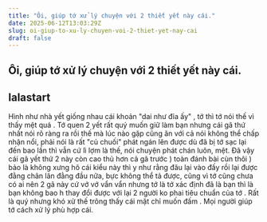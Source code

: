 ```yaml
---
title: "Ôi, giúp tớ xử lý chuyện với 2 thiết yết này cái."
date: 2025-06-12T13:03:29Z
slug: oi-giup-to-xu-ly-chuyen-voi-2-thiet-yet-nay-cai
draft: false
---
```


## Ôi, giúp tớ xử lý chuyện với 2 thiết yết này cái.

## lalastart

Hình như nhà yết giống nhau cái khoản "dai như đỉa ấy" , tớ thì tớ nói thế vì thấy mệt quá .  Tớ quen 2 yết rất quý  muốn giữ làm bạn nhưng cái gã thứ nhất nói rõ ràng ra rồi thế mà lúc nào gặp cũng ăn với cả nói không thể chấp nhận nổi, phải nói là rất "củ chuối" phát ngán lên được dù đã bị tớ sạc lại đến bao lần thì vẫn cứ lì lợm là thế, nói chuyện phát chán luôn, mệt. Đã vậy cái gã yết thứ 2 này còn cao thủ hơn cả gã trước )  toàn đánh bài cùn thôi ) bảo là không xưng hô cái kiểu này thì y như rằng đâu lại vào đấy rồi lại được đằng chân lân đằng đầu nữa, bực không thể tả được, cũng vì tớ cũng chưa có ai nên 2 gã này cứ vớ vớ vẩn vẩn nhưng tớ là tớ xác định đã là bạn thì là bạn không bao h thay đổi được với lại 2 người ko phai tiêu chuẩn của tớ . Rất là quý nhưng khó xử thế trông thấy cái mặt chỉ muốn đấm . Mọi người giúp tớ cách xử lý phù hợp cái.